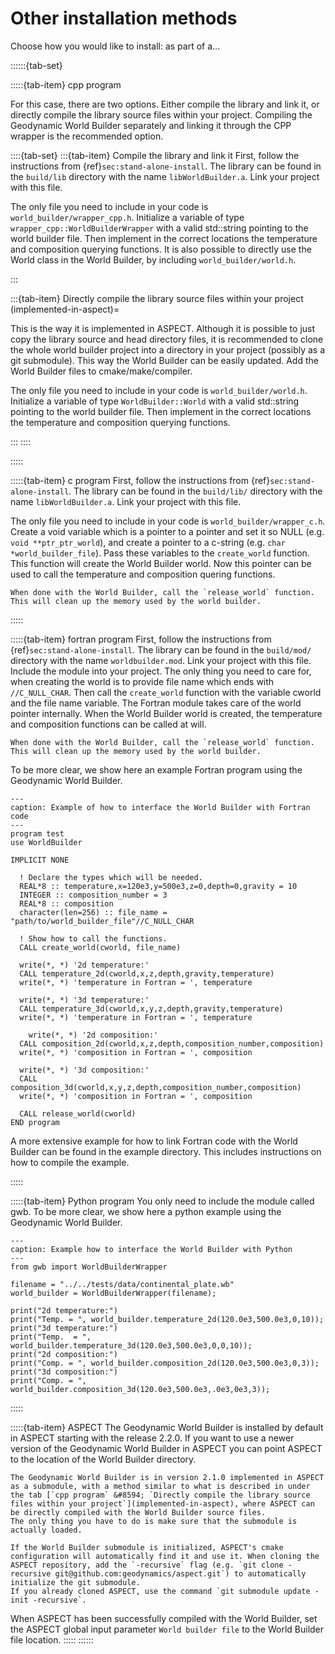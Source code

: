 Other installation methods
=======

Choose how you would like to install: as part of a...

::::::{tab-set}

:::::{tab-item} cpp program

For this case, there are two options. Either compile the library and link it, or directly compile the library source files within your project. Compiling the Geodynamic World Builder separately and linking it through the CPP wrapper is the recommended option.

::::{tab-set}
:::{tab-item} Compile the library and link it
First, follow the instructions from {ref}`sec:stand-alone-install`.
The library can be found in the `build/lib` directory with the name `libWorldBuilder.a`.
Link your project with this file.

The only file you need to include in your code is `world_builder/wrapper_cpp.h`. Initialize a variable of type `wrapper_cpp::WorldBuilderWrapper` with a valid std::string pointing to the world builder file. Then implement in the correct locations the temperature and composition querying functions. It is also possible to directly use the World class in the World Builder, by including `world_builder/world.h`.

:::

:::{tab-item} Directly compile the library source files within your project
(implemented-in-aspect)=

This is the way it is implemented in ASPECT.
Although it is possible to just copy the library source and head directory files, it is recommended to clone the whole world builder project into a directory in your project (possibly as a git submodule).
This way the World Builder can be easily updated. Add the World Builder files to cmake/make/compiler.

The only file you need to include in your code is `world_builder/world.h`.
Initialize a variable of type `WorldBuilder::World` with a valid std::string pointing to the world builder file.
Then implement in the correct locations the temperature and composition querying functions.

:::
::::

:::::

:::::{tab-item} c program
First, follow the instructions from {ref}`sec:stand-alone-install`. The library can be found in the `build/lib/` directory with the name `libWorldBuilder.a`. Link your project with this file.

The only file you need to include in your code is `world_builder/wrapper_c.h`.
Create a void variable which is a pointer to a pointer and set it so NULL (e.g. `void **ptr_ptr_world`), and create a pointer to a c-string (e.g. `char *world_builder_file`).
Pass these variables to the `create_world` function.
This function will create the World Builder world.
Now this pointer can be used to call the temperature and composition quering functions.

```{important}
When done with the World Builder, call the `release_world` function.
This will clean up the memory used by the world builder.
```

:::::

:::::{tab-item} fortran program
First, follow the instructions from {ref}`sec:stand-alone-install`.
The library can be found in the `build/mod/` directory with the name `worldbuilder.mod`.
Link your project with this file.
Include the module into your project. The only thing you need to care for, when creating the world is to provide file name which ends with `//C_NULL_CHAR`.
Then call the `create_world` function with the variable cworld and the file name variable.
The Fortran module takes care of the world pointer internally.
When the World Builder world is created, the temperature and composition functions can be called at will.

```{important}
When done with the World Builder, call the `release_world` function.
This will clean up the memory used by the world builder.
```

To be more clear, we show here an example Fortran program using the Geodynamic World Builder.

```{code-block} console
---
caption: Example of how to interface the World Builder with Fortran code
---
program test
use WorldBuilder

IMPLICIT NONE

  ! Declare the types which will be needed.
  REAL*8 :: temperature,x=120e3,y=500e3,z=0,depth=0,gravity = 10
  INTEGER :: composition_number = 3
  REAL*8 :: composition
  character(len=256) :: file_name = "path/to/world_builder_file"//C_NULL_CHAR

  ! Show how to call the functions.
  CALL create_world(cworld, file_name)

  write(*, *) '2d temperature:'
  CALL temperature_2d(cworld,x,z,depth,gravity,temperature)
  write(*, *) 'temperature in Fortran = ', temperature

  write(*, *) '3d temperature:'
  CALL temperature_3d(cworld,x,y,z,depth,gravity,temperature)
  write(*, *) 'temperature in Fortran = ', temperature

    write(*, *) '2d composition:'
  CALL composition_2d(cworld,x,z,depth,composition_number,composition)
  write(*, *) 'composition in Fortran = ', composition

  write(*, *) '3d composition:'
  CALL composition_3d(cworld,x,y,z,depth,composition_number,composition)
  write(*, *) 'composition in Fortran = ', composition

  CALL release_world(cworld)
END program
```

A more extensive example for how to link Fortran code with the World Builder can be found in the example directory.
This includes instructions on how to compile the example.

:::::

:::::{tab-item} Python program
You only need to include the module called gwb.
To be more clear, we show here a python example using the Geodynamic World Builder.
```{code-block} python
---
caption: Example how to interface the World Builder with Python
---
from gwb import WorldBuilderWrapper

filename = "../../tests/data/continental_plate.wb"
world_builder = WorldBuilderWrapper(filename);

print("2d temperature:")
print("Temp. = ", world_builder.temperature_2d(120.0e3,500.0e3,0,10));
print("3d temperature:")
print("Temp.  = ", world_builder.temperature_3d(120.0e3,500.0e3,0,0,10));
print("2d composition:")
print("Comp. = ", world_builder.composition_2d(120.0e3,500.0e3,0,3));
print("3d composition:")
print("Comp. = ", world_builder.composition_3d(120.0e3,500.0e3,.0e3,0e3,3));
```

:::::

:::::{tab-item} ASPECT
The Geodynamic World Builder is installed by default in ASPECT starting with the release 2.2.0. If you want to use a newer version of the Geodynamic World Builder in ASPECT you can point ASPECT to the location of the World Builder directory.

```{important}
The Geodynamic World Builder is in version 2.1.0 implemented in ASPECT as a submodule, with a method similar to what is described in under the tab [`cpp program` &#8594; `Directly compile the library source files within your project`](implemented-in-aspect), where ASPECT can be directly compiled with the World Builder source files.
The only thing you have to do is make sure that the submodule is actually loaded.

If the World Builder submodule is initialized, ASPECT's cmake configuration will automatically find it and use it. When cloning the ASPECT repository, add the `-recursive` flag (e.g. `git clone -recursive git@github.com:geodynamics/aspect.git`) to automatically initialize the git submodule.
If you already cloned ASPECT, use the command `git submodule update -init -recursive`.
```

When ASPECT has been successfully compiled with the World Builder, set the ASPECT global input parameter `World builder file` to the World Builder file location.
:::::
::::::
